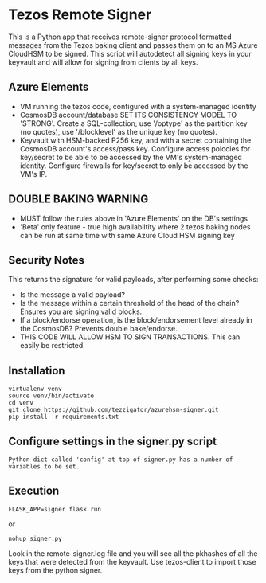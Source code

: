 # Tezos Remote Signer
This is a Python app that receives remote-signer protocol formatted messages from the Tezos baking client and passes them on to an MS Azure CloudHSM to be signed.  This script will autodetect all signing keys in your keyvault and will allow for signing from clients by all keys.

## Azure Elements
* VM running the tezos code, configured with a system-managed identity
* CosmosDB account/database SET ITS CONSISTENCY MODEL TO 'STRONG'. Create a SQL-collection; use '/optype' as the partition key (no quotes), use '/blocklevel' as the unique key (no quotes).
* Keyvault with HSM-backed P256 key, and with a secret containing the CosmosDB account's access/pass key.  Configure access polocies for key/secret to be able to be accessed by the VM's system-managed identity.  Configure firewalls for key/secret to only be accessed by the VM's IP.

## DOUBLE BAKING WARNING
* MUST follow the rules above in 'Azure Elements' on the DB's settings
* 'Beta' only feature - true high availabiltity where 2 tezos baking nodes can be run at same time with same Azure Cloud HSM signing key

## Security Notes
This returns the signature for valid payloads, after performing some checks:
* Is the message a valid payload?
* Is the message within a certain threshold of the head of the chain? Ensures you are signing valid blocks.
* If a block/endorse operation, is the block/endorsement level already in the CosmosDB?  Prevents double bake/endorse.
* THIS CODE WILL ALLOW HSM TO SIGN TRANSACTIONS.  This can easily be restricted.

## Installation
```
virtualenv venv
source venv/bin/activate
cd venv
git clone https://github.com/tezzigator/azurehsm-signer.git
pip install -r requirements.txt
```

## Configure settings in the signer.py script
```
Python dict called 'config' at top of signer.py has a number of variables to be set.
```
## Execution
```
FLASK_APP=signer flask run
```
or
```
nohup signer.py
```
Look in the remote-signer.log file and you will see all the pkhashes of all the keys that were detected from the keyvault.
Use tezos-client to import those keys from the python signer.
